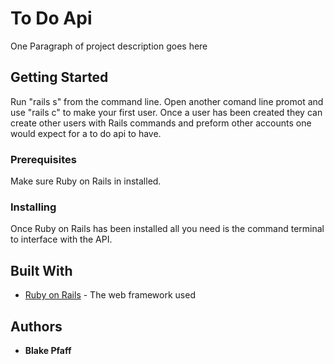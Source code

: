 # To Do Api

One Paragraph of project description goes here

## Getting Started

Run "rails s" from the command line.  Open another comand line promot and use "rails c" to make your first user.  Once a user has been created they can create other users with Rails commands and preform other accounts one would expect for a to do api to have.

### Prerequisites

Make sure Ruby on Rails in installed.  


### Installing

Once Ruby on Rails has been installed all you need is the command terminal to interface with the API. 

## Built With

* [Ruby on Rails](http://rubyonrails.org/) - The web framework used


## Authors

* **Blake Pfaff** 


